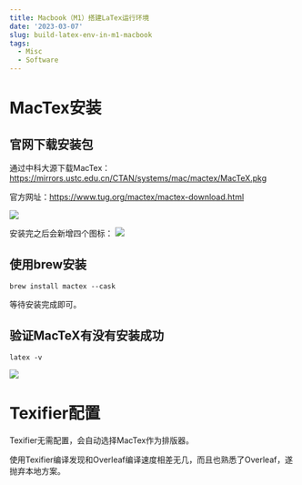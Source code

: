 ```yaml
---
title: Macbook（M1）搭建LaTex运行环境
date: '2023-03-07'
slug: build-latex-env-in-m1-macbook
tags:
  - Misc
  - Software
---
```

# MacTex安装
## 官网下载安装包
通过中科大源下载MacTex：https://mirrors.ustc.edu.cn/CTAN/systems/mac/mactex/MacTeX.pkg

官方网址：https://www.tug.org/mactex/mactex-download.html

![](https://blog-oss-1252232218.cos.ap-beijing.myqcloud.com/fix-dir/star5o/Desktop/2023/03/07/01-10-21-973b73ee1ec80fd2bc5d7f7e88767f2e-d99e8f.png)


安装完之后会新增四个图标：
![](https://blog-oss-1252232218.cos.ap-beijing.myqcloud.com/fix-dir/TemporaryItems/NSIRD_screencaptureui_4C9Ydy/2023/03/07/01-14-48-e4f93db9baf261a57a86ae8d909e8c54-1ad964.png)

## 使用brew安装
```shell
brew install mactex --cask
```
等待安装完成即可。


## 验证MacTeX有没有安装成功

```shell
latex -v
```
![](https://blog-oss-1252232218.cos.ap-beijing.myqcloud.com/fix-dir/TemporaryItems/NSIRD_screencaptureui_PqC2yN/2023/03/07/01-32-51-7a9ae4a1c20766fbbdf7a9082f86ca42-a5cbbf.png)


# Texifier配置
Texifier无需配置，会自动选择MacTex作为排版器。

使用Texifier编译发现和Overleaf编译速度相差无几，而且也熟悉了Overleaf，遂抛弃本地方案。

